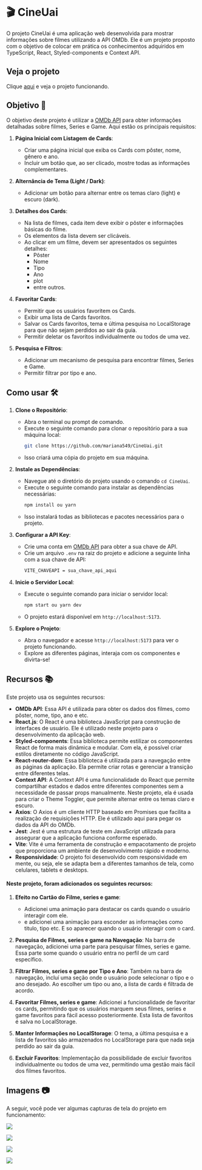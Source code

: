 # 🎬 CineUai

O projeto CineUai é uma aplicação web desenvolvida para mostrar informações sobre filmes utilizando a API OMDb. Ele é um projeto proposto com o objetivo de colocar em prática os conhecimentos adquiridos em TypeScript, React, Styled-components e Context API.

## Veja o projeto

Clique [aqui](https://cineuai.vercel.app/) e veja o projeto funcionando.

## Objetivo 🎯

O objetivo deste projeto é utilizar a [OMDb API](http://www.omdbapi.com/) para obter informações detalhadas sobre filmes, Series e Game. Aqui estão os principais requisitos:

1. **Página Inicial com Listagem de Cards**:

   - Criar uma página inicial que exiba os Cards com pôster, nome, gênero e ano.
   - Incluir um botão que, ao ser clicado, mostre todas as informações complementares.

2. **Alternância de Tema (Light / Dark)**:

   - Adicionar um botão para alternar entre os temas claro (light) e escuro (dark).

3. **Detalhes dos Cards**:

   - Na lista de filmes, cada item deve exibir o pôster e informações básicas do filme.
   - Os elementos da lista devem ser clicáveis.
   - Ao clicar em um filme, devem ser apresentados os seguintes detalhes:
     - Pôster
     - Nome
     - Tipo
     - Ano
     - plot
     - entre outros.

4. **Favoritar Cards**:

   - Permitir que os usuários favoritem os Cards.
   - Exibir uma lista de Cards favoritos.
   - Salvar os Cards favoritos, tema e última pesquisa no LocalStorage para que não sejam perdidos ao sair da guia.
   - Permitir deletar os favoritos individualmente ou todos de uma vez.

5. **Pesquisa e Filtros**:
   - Adicionar um mecanismo de pesquisa para encontrar filmes, Series e Game.
   - Permitir filtrar por tipo e ano.

## Como usar 🛠️

1. **Clone o Repositório**:

   - Abra o terminal ou prompt de comando.
   - Execute o seguinte comando para clonar o repositório para a sua máquina local:
     ```bash
     git clone https://github.com/mariana549/CineUai.git
     ```
   - Isso criará uma cópia do projeto em sua máquina.

2. **Instale as Dependências**:

   - Navegue até o diretório do projeto usando o comando `cd CineUai`.
   - Execute o seguinte comando para instalar as dependências necessárias:
     ```bash
     npm install ou yarn
     ```
   - Isso instalará todas as bibliotecas e pacotes necessários para o projeto.

3. **Configurar a API Key**:

   - Crie uma conta em [OMDb API](http://www.omdbapi.com/) para obter a sua chave de API.
   - Crie um arquivo `.env` na raiz do projeto e adicione a seguinte linha com a sua chave de API:
     ```bash
     VITE_CHAVEAPI = sua_chave_api_aqui
     ```

4. **Inicie o Servidor Local**:

   - Execute o seguinte comando para iniciar o servidor local:
     ```bash
     npm start ou yarn dev
     ```
   - O projeto estará disponível em `http://localhost:5173`.

5. **Explore o Projeto**:
   - Abra o navegador e acesse `http://localhost:5173` para ver o projeto funcionando.
   - Explore as diferentes páginas, interaja com os componentes e divirta-se!

## Recursos 📚

Este projeto usa os seguintes recursos:

- **OMDb API**: Essa API é utilizada para obter os dados dos filmes, como pôster, nome, tipo, ano e etc.
- **React.js**: O React é uma biblioteca JavaScript para construção de interfaces de usuário. Ele é utilizado neste projeto para o desenvolvimento da aplicação web.
- **Styled-components**: Essa biblioteca permite estilizar os componentes React de forma mais dinâmica e modular. Com ela, é possível criar estilos diretamente no código JavaScript.
- **React-router-dom**: Essa biblioteca é utilizada para a navegação entre as páginas da aplicação. Ela permite criar rotas e gerenciar a transição entre diferentes telas.
- **Context API**: A Context API é uma funcionalidade do React que permite compartilhar estados e dados entre diferentes componentes sem a necessidade de passar props manualmente. Neste projeto, ela é usada para criar o Theme Toggler, que permite alternar entre os temas claro e escuro.
- **Axios**: O Axios é um cliente HTTP baseado em Promises que facilita a realização de requisições HTTP. Ele é utilizado aqui para pegar os dados da API do OMDb.
- **Jest**: Jest é uma estrutura de teste em JavaScript utilizada para assegurar que a aplicação funciona conforme esperado. 
- **Vite**: Vite é uma ferramenta de construção e empacotamento de projeto que proporciona um ambiente de desenvolvimento rápido e moderno.
- **Responsividade**: O projeto foi desenvolvido com responsividade em mente, ou seja, ele se adapta bem a diferentes tamanhos de tela, como celulares, tablets e desktops.

#### Neste projeto, foram adicionados os seguintes recursos:

1. **Efeito no Cartão do Filme, series e game**:

   - Adicionei uma animação para destacar os cards quando o usuário interagir com ele.
   - e adicionei uma animação para esconder as informações como titulo, tipo etc. E so aparecer quando o usuário interagir com o card.

2. **Pesquisa de Filmes, series e game na Navegação**: Na barra de navegação, adicionei uma parte para pesquisar filmes, series e game. Essa parte some quando o usuário entra no perfil de um card específico.

3. **Filtrar Filmes, series e game por Tipo e Ano**: Também na barra de navegação, incluí uma seção onde o usuário pode selecionar o tipo e o ano desejado. Ao escolher um tipo ou ano, a lista de cards é filtrada de acordo.

4. **Favoritar Filmes, series e game**: Adicionei a funcionalidade de favoritar os cards, permitindo que os usuários marquem seus filmes, series e game favoritos para fácil acesso posteriormente. Esta lista de favoritos é salva no LocalStorage.

5. **Manter Informações no LocalStorage**: O tema, a última pesquisa e a lista de favoritos são armazenados no LocalStorage para que nada seja perdido ao sair da guia.

6. **Excluir Favoritos**: Implementação da possibilidade de excluir favoritos individualmente ou todos de uma vez, permitindo uma gestão mais fácil dos filmes favoritos.

## Imagens 📷

A seguir, você pode ver algumas capturas de tela do projeto em funcionamento:

![]("../../src/assets/images_projeto/home.png)

![]("../../src/assets/images_projeto/cards.png)

![]("../../src/assets/images_projeto/favoritosLista.png)

![]("../../src/assets/images_projeto/detalhesCards.png)
